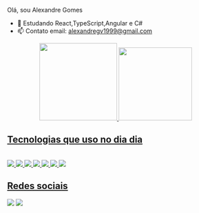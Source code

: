 Olá, sou Alexandre Gomes

- 🌱 Estudando React,TypeScript,Angular e C#
- 📫 Contato email: alexandregv1999@gmail.com


<div align="center">
  <a href="https://github.com/Alexandregv1080p">
  <img height="180em" src="https://github-readme-stats.vercel.app/api?username=Alexandregv1080p&show_icons=true&theme=dark&include_all_commits=true&count_private=true"/>
  <img height="170em" src="https://github-readme-stats.vercel.app/api/top-langs/?username=Alexandregv1080p&layout=compact&langs_count=7&theme=dark"/>
</div>

 ## Tecnologias que uso no dia dia
  <div style="display: inline_block"><br>
    <img src="https://img.shields.io/badge/C%23-239120?style=for-the-badge&logo=c-sharp&logoColor=white"/>
    <img src="https://img.shields.io/badge/HTML-239120?style=for-the-badge&logo=html5&logoColor=white" />
    <img src="https://img.shields.io/badge/JavaScript-323330?style=for-the-badge&logo=javascript&logoColor=F7DF1E" />
    <img src="https://img.shields.io/badge/TypeScript-007ACC?style=for-the-badge&logo=typescript&logoColor=white" />
    <img src="https://img.shields.io/badge/React-20232A?style=for-the-badge&logo=react&logoColor=61DAFB
" />
    <img src="https://img.shields.io/badge/Angular-DD0031?style=for-the-badge&logo=angular&logoColor=white
" />
    <img src="https://img.shields.io/badge/Git-E34F26?style=for-the-badge&logo=git&logoColor=white
" />
</div>
  
 ## Redes sociais
  
  <div> 
  <a href="https://www.linkedin.com/in/alexandre-gomes-9625b31b5/" target="_blank"><img src="https://img.shields.io/badge/-Instagram-%23E4405F?style=for-the-badge&logo=instagram&logoColor=white" target="_blank"></a> 
  <a href="https://www.instagram.com/alexandregv0/" target="_blank"><img src="https://img.shields.io/badge/-LinkedIn-%230077B5?style=for-the-badge&logo=linkedin&logoColor=white" target="_blank"></a> 

</div>
